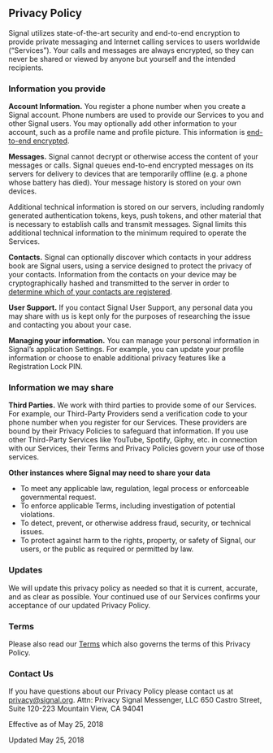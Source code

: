 Privacy Policy
--------------

Signal utilizes state-of-the-art security and end-to-end encryption to provide private messaging and Internet calling services to users worldwide (“Services”). Your calls and messages are always encrypted, so they can never be shared or viewed by anyone but yourself and the intended recipients.

### Information you provide

**Account Information.** You register a phone number when you create a Signal account. Phone numbers are used to provide our Services to you and other Signal users. You may optionally add other information to your account, such as a profile name and profile picture. This information is [end-to-end encrypted](https://signal.org/blog/signal-profiles-beta/).

**Messages.** Signal cannot decrypt or otherwise access the content of your messages or calls. Signal queues end-to-end encrypted messages on its servers for delivery to devices that are temporarily offline (e.g. a phone whose battery has died). Your message history is stored on your own devices.

Additional technical information is stored on our servers, including randomly generated authentication tokens, keys, push tokens, and other material that is necessary to establish calls and transmit messages. Signal limits this additional technical information to the minimum required to operate the Services.

**Contacts.** Signal can optionally discover which contacts in your address book are Signal users, using a service designed to protect the privacy of your contacts. Information from the contacts on your device may be cryptographically hashed and transmitted to the server in order to [determine which of your contacts are registered](https://signal.org/blog/contact-discovery/).

**User Support.** If you contact Signal User Support, any personal data you may share with us is kept only for the purposes of researching the issue and contacting you about your case.

**Managing your information.** You can manage your personal information in Signal’s application Settings. For example, you can update your profile information or choose to enable additional privacy features like a Registration Lock PIN.

### Information we may share

**Third Parties.** We work with third parties to provide some of our Services. For example, our Third-Party Providers send a verification code to your phone number when you register for our Services. These providers are bound by their Privacy Policies to safeguard that information. If you use other Third-Party Services like YouTube, Spotify, Giphy, etc. in connection with our Services, their Terms and Privacy Policies govern your use of those services.

**Other instances where Signal may need to share your data**

*   To meet any applicable law, regulation, legal process or enforceable governmental request.
*   To enforce applicable Terms, including investigation of potential violations.
*   To detect, prevent, or otherwise address fraud, security, or technical issues.
*   To protect against harm to the rights, property, or safety of Signal, our users, or the public as required or permitted by law.

### Updates

We will update this privacy policy as needed so that it is current, accurate, and as clear as possible. Your continued use of our Services confirms your acceptance of our updated Privacy Policy.

### Terms

Please also read our [Terms](#terms-of-service) which also governs the terms of this Privacy Policy.

### Contact Us

If you have questions about our Privacy Policy please contact us at privacy@signal.org. Attn: Privacy Signal Messenger, LLC 650 Castro Street, Suite 120-223 Mountain View, CA 94041

Effective as of May 25, 2018

Updated May 25, 2018